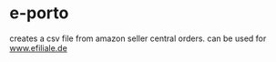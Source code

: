 e-porto
=======

creates a csv file from amazon seller central orders. can be used for www.efiliale.de
